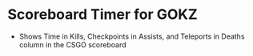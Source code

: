 # Scoreboard Timer for GOKZ
* Shows Time in Kills, Checkpoints in Assists, and Teleports in Deaths column in the CSGO scoreboard